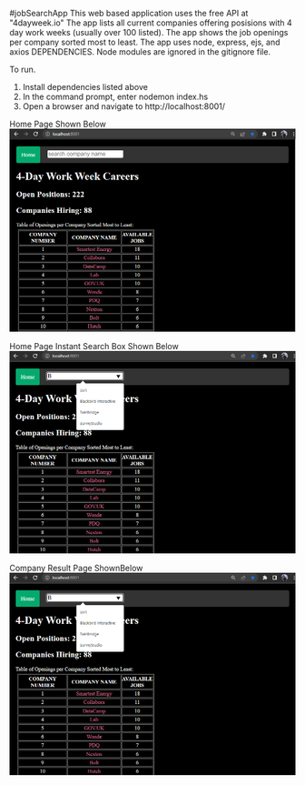 #jobSearchApp
This web based application uses the free API at "4dayweek.io"
The app lists all current companies offering posisions with 4 day work weeks (usually over 100 listed).
The app shows the job openings per company sorted most to least.
The app uses node, express, ejs, and axios DEPENDENCIES.
Node modules are ignored in the gitignore file.

To run.
1. Install dependencies listed above
2. In the command prompt, enter nodemon index.hs
3. Open a browser and navigate to http://localhost:8001/

Home Page Shown Below
![alt text](https://github.com/RamonJOrtega/jobSearchApp/blob/main/appHome1.png)

Home Page Instant Search Box Shown Below
![alt text](https://github.com/RamonJOrtega/jobSearchApp/blob/main/appHome.png)

Company Result Page ShownBelow
![alt text](https://github.com/RamonJOrtega/jobSearchApp/blob/main/appHome.png)
